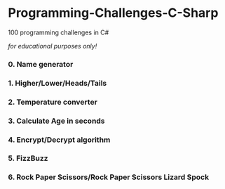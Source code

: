 # Programming-Challenges-C-Sharp

100 programming challenges in C#

_for educational purposes only!_

###   0. Name generator
###   1. Higher/Lower/Heads/Tails
###   2. Temperature converter
###   3. Calculate Age in seconds
###   4. Encrypt/Decrypt algorithm
###   5. FizzBuzz
###   6. Rock Paper Scissors/Rock Paper Scissors Lizard Spock
